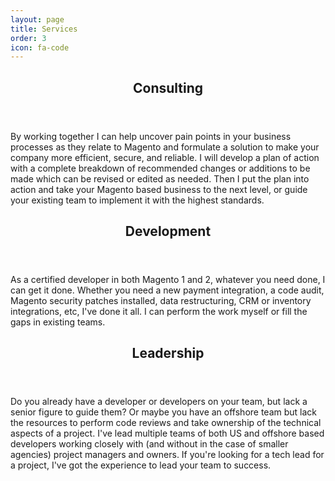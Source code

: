 ```yaml
---
layout: page
title: Services
order: 3
icon: fa-code
---
```


<div class="row">
    <div class="4u 12u$(mobile)">
        <div class="item">
            <header>
                <h2 class="icon fa-chalkboard-teacher"> Consulting</h2>
            </header>
            <p>By working together I can help uncover pain points in your business processes as they relate to Magento and
            formulate a solution to make your company more efficient, secure, and reliable. I will develop a plan
            of action with a complete breakdown of recommended changes or additions to be made which can be revised or
            edited as needed. Then I put the plan into action and take your Magento based business to the next level, or
            guide your existing team to implement it with the highest standards.</p>
        </div>
    </div>
    <div class="4u 12u$(mobile)">
        <div class="item">
            <header>
                <h2 class="icon fa-code-branch"> Development</h2>
            </header>
            <p>As a certified developer in both Magento 1 and 2, whatever you need done, I can get it done. Whether you need a
            new payment integration, a code audit, Magento security patches installed, data restructuring, CRM or inventory
            integrations, etc, I've done it all. I can perform the work myself or fill the gaps in existing teams.</p>
        </div>
    </div>
    <div class="4u 12u$(mobile)">
        <div class="item">
            <header>
                <h2 class="icon fa-award"> Leadership</h2>
            </header>
            <p>Do you already have a developer or developers on your team, but lack a senior figure to guide them? Or maybe
            you have an offshore team but lack the resources to perform code reviews and take ownership of the technical
            aspects of a project. I've lead multiple teams of both US and offshore based developers working closely with
            (and without in the case of smaller agencies) project managers and owners. If you're looking for a tech lead
            for a project, I've got the experience to lead your team to success.</p>
        </div>
    </div>
</div>